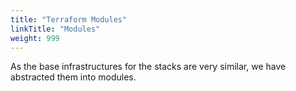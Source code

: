 ```yaml
---
title: "Terraform Modules"
linkTitle: "Modules"
weight: 999
---
```


As the base infrastructures for the stacks are very similar, we have abstracted
them into modules.
